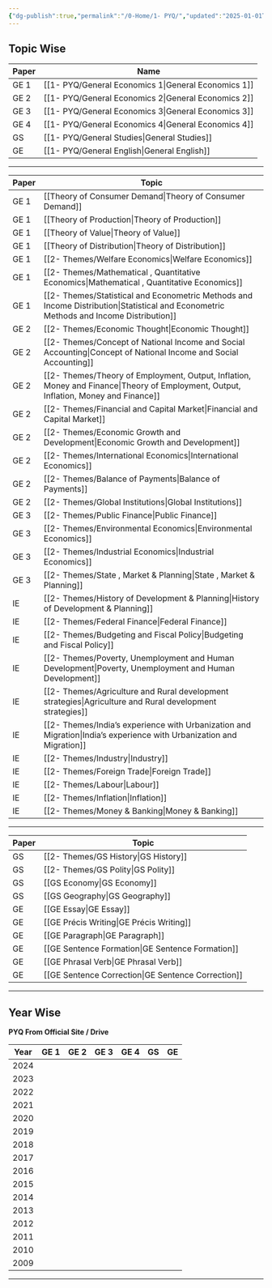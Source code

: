 ```yaml
---
{"dg-publish":true,"permalink":"/0-Home/1- PYQ/","updated":"2025-01-01T12:18:43.722+05:30"}
---
```



## Topic Wise


| Paper | Name                    |
| ----- | ----------------------- |
| GE 1  | [[1- PYQ/General Economics 1\|General Economics 1]] |
| GE 2  | [[1- PYQ/General Economics 2\|General Economics 2]] |
| GE 3  | [[1- PYQ/General Economics 3\|General Economics 3]] |
| GE 4  | [[1- PYQ/General Economics 4\|General Economics 4]] |
| GS    | [[1- PYQ/General Studies\|General Studies]]     |
| GE    | [[1- PYQ/General English\|General English]]     |

---


| Paper | Topic                                                           |
| ----- | --------------------------------------------------------------- |
| GE 1  | [[Theory of Consumer Demand\|Theory of Consumer Demand]]                                   |
| GE 1  | [[Theory of Production\|Theory of Production]]                                        |
| GE 1  | [[Theory of Value\|Theory of Value]]                                             |
| GE 1  | [[Theory of Distribution\|Theory of Distribution]]                                      |
| GE 1  | [[2- Themes/Welfare Economics\|Welfare Economics]]                                           |
| GE 1  | [[2- Themes/Mathematical , Quantitative Economics\|Mathematical , Quantitative Economics]]                       |
| GE 1  | [[2- Themes/Statistical and Econometric Methods and Income Distribution\|Statistical and Econometric Methods and Income Distribution]] |
| GE 2  | [[2- Themes/Economic Thought\|Economic Thought]]                                            |
| GE 2  | [[2- Themes/Concept of National Income and Social Accounting\|Concept of National Income and Social Accounting]]            |
| GE 2  | [[2- Themes/Theory of Employment, Output, Inflation, Money and Finance\|Theory of Employment, Output, Inflation, Money and Finance]]  |
| GE 2  | [[2- Themes/Financial and Capital Market\|Financial and Capital Market]]                                |
| GE 2  | [[2- Themes/Economic Growth and Development\|Economic Growth and Development]]                             |
| GE 2  | [[2- Themes/International Economics\|International Economics]]                                     |
| GE 2  | [[2- Themes/Balance of Payments\|Balance of Payments]]                                         |
| GE 2  | [[2- Themes/Global Institutions\|Global Institutions]]                                         |
| GE 3  | [[2- Themes/Public Finance\|Public Finance]]                                              |
| GE 3  | [[2- Themes/Environmental Economics\|Environmental Economics]]                                     |
| GE 3  | [[2- Themes/Industrial Economics\|Industrial Economics]]                                        |
| GE 3  | [[2- Themes/State , Market & Planning\|State , Market & Planning]]                                   |
| IE    | [[2- Themes/History of Development & Planning\|History of Development & Planning]]                           |
| IE    | [[2- Themes/Federal Finance\|Federal Finance]]                                             |
| IE    | [[2- Themes/Budgeting and Fiscal Policy\|Budgeting and Fiscal Policy]]                                 |
| IE    | [[2- Themes/Poverty, Unemployment and Human Development\|Poverty, Unemployment and Human Development]]                 |
| IE    | [[2- Themes/Agriculture and Rural development strategies\|Agriculture and Rural development strategies]]                |
| IE    | [[2- Themes/India’s experience with Urbanization and Migration\|India’s experience with Urbanization and Migration]]          |
| IE    | [[2- Themes/Industry\|Industry]]                                                    |
| IE    | [[2- Themes/Foreign Trade\|Foreign Trade]]                                               |
| IE    | [[2- Themes/Labour\|Labour]]                                                      |
| IE    | [[2- Themes/Inflation\|Inflation]]                                                   |
| IE    | [[2- Themes/Money & Banking\|Money & Banking]]                                             |


---


| Paper | Topic                      |
| ----- | -------------------------- |
| GS    | [[2- Themes/GS History\|GS History]]             |
| GS    | [[2- Themes/GS Polity\|GS Polity]]              |
| GS    | [[GS Economy\|GS Economy]]             |
| GS    | [[GS Geography\|GS Geography]]           |
| GE    | [[GE Essay\|GE Essay]]               |
| GE    | [[GE Précis Writing\|GE Précis Writing]]      |
| GE    | [[GE Paragraph\|GE Paragraph]]           |
| GE    | [[GE Sentence Formation\|GE Sentence Formation]]  |
| GE    | [[GE Phrasal Verb\|GE Phrasal Verb]]        |
| GE    | [[GE Sentence Correction\|GE Sentence Correction]] |


---


## Year Wise 


 **PYQ From Official Site  / Drive**

| Year | GE 1 | GE 2 | GE 3 | GE 4 | GS  | GE  |
| ---- | ---- | ---- | ---- | ---- | --- | --- |
| 2024 |      |      |      |      |     |     |
| 2023 |      |      |      |      |     |     |
| 2022 |      |      |      |      |     |     |
| 2021 |      |      |      |      |     |     |
| 2020 |      |      |      |      |     |     |
| 2019 |      |      |      |      |     |     |
| 2018 |      |      |      |      |     |     |
| 2017 |      |      |      |      |     |     |
| 2016 |      |      |      |      |     |     |
| 2015 |      |      |      |      |     |     |
| 2014 |      |      |      |      |     |     |
| 2013 |      |      |      |      |     |     |
| 2012 |      |      |      |      |     |     |
| 2011 |      |      |      |      |     |     |
| 2010 |      |      |      |      |     |     |
| 2009 |      |      |      |      |     |     |

---
